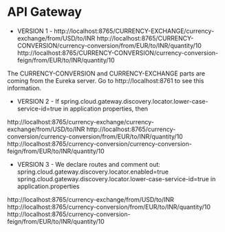 # API Gateway

- VERSION 1 -
http://localhost:8765/CURRENCY-EXCHANGE/currency-exchange/from/USD/to/INR
http://localhost:8765/CURRENCY-CONVERSION/currency-conversion/from/EUR/to/INR/quantity/10
http://localhost:8765/CURRENCY-CONVERSION/currency-conversion-feign/from/EUR/to/INR/quantity/10

The CURRENCY-CONVERSION and CURRENCY-EXCHANGE parts are coming from the Eureka server.
Go to http://localhost:8761 to see this information.

- VERSION 2 -
If spring.cloud.gateway.discovery.locator.lower-case-service-id=true in application properties, then

http://localhost:8765/currency-exchange/currency-exchange/from/USD/to/INR
http://localhost:8765/currency-conversion/currency-conversion/from/EUR/to/INR/quantity/10
http://localhost:8765/currency-conversion/currency-conversion-feign/from/EUR/to/INR/quantity/10

- VERSION 3 -
We declare routes and comment out:
spring.cloud.gateway.discovery.locator.enabled=true
spring.cloud.gateway.discovery.locator.lower-case-service-id=true
in application.properties

http://localhost:8765/currency-exchange/from/USD/to/INR
http://localhost:8765/currency-conversion/from/EUR/to/INR/quantity/10
http://localhost:8765/currency-conversion-feign/from/EUR/to/INR/quantity/10
